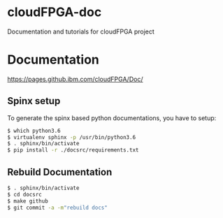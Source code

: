 # cloudFPGA-doc
Documentation and tutorials for cloudFPGA project


Documentation
=============
https://pages.github.ibm.com/cloudFPGA/Doc/

Spinx setup
-----------
To generate the spinx based python documentations, you have to setup:
```bash
$ which python3.6
$ virtualenv sphinx -p /usr/bin/python3.6
$ . sphinx/bin/activate
$ pip install -r ./docsrc/requirements.txt
```

Rebuild Documentation
----------------------

```bash
$ . sphinx/bin/activate
$ cd docsrc
$ make github
$ git commit -a -m"rebuild docs"
```
